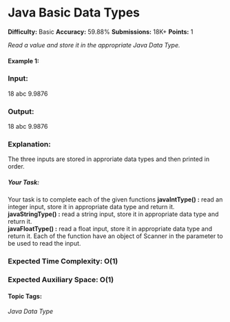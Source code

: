 # Java Basic Data Types

**Difficulty:** Basic   **Accuracy:** 59.88%    **Submissions:** 18K+   **Points:** 1

*Read a value and store it in the appropriate Java Data Type.*

#### Example 1:

### Input: 
18 
abc 
9.9876

### Output:
18 
abc 
9.9876 

### Explanation:
The three inputs are stored in approriate data types and then printed in order.
 

##### Your Task:
Your task is to complete each of the given functions 
**javaIntType() :** read an integer input, store it in appropriate data type and return it. 
**javaStringType() :** read a string input, store it in appropriate data type and return it.  
**javaFloatType() :** read a float input, store it in appropriate data type and return it. 
Each of the function have an object of Scanner in the parameter to be used to read the input.


### Expected Time Complexity: O(1)
### Expected Auxiliary Space: O(1)

#### Topic Tags:
*Java    Data Type*